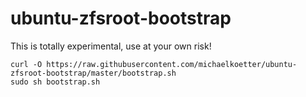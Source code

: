 # ubuntu-zfsroot-bootstrap

This is totally experimental, use at your own risk!

```
curl -O https://raw.githubusercontent.com/michaelkoetter/ubuntu-zfsroot-bootstrap/master/bootstrap.sh
sudo sh bootstrap.sh
```